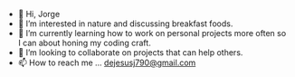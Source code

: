 - 👋 Hi, Jorge
- 👀 I’m interested in nature and discussing breakfast foods.
- 🌱 I’m currently learning how to work on personal projects more often so I can about honing my coding craft. 
- 💞️ I’m looking to collaborate on projects that can help others.
- 📫 How to reach me ... dejesusj790@gmail.com

<!---
dejesusj790/dejesusj790 is a ✨ special ✨ repository because its `README.md` (this file) appears on your GitHub profile.
You can click the Preview link to take a look at your changes.
--->
